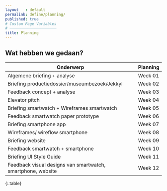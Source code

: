 ```yaml
---
layout   : default
permalink: define/planning/
published: true
# Custom Page Variables
# ─────────────────────
title: Planning
---
```


## Wat hebben we gedaan? 
  
Onderwerp | Planning 
----------|----------
Algemene briefing + analyse |Week 01
Briefing productiedossier/museumbezoek/Jekkyl   |Week 02
Feedback concept + analyse  |Week 03 
Elevator pitch  |Week 04
Briefing smartwatch + Wireframes smartwatch |Week 05
Feedback smartwatch paper prototype |Week 06
Briefing smartphone app |Week 07
Wireframes/ wireflow smartphone |Week 08
Briefing website    |Week 09
Feedback smartwatch + smartphone    |Week 10
Briefing UI Style Guide |Week 11
Feedback visual designs van smartwatch, smartphone, website |Week 12
{:.table}

